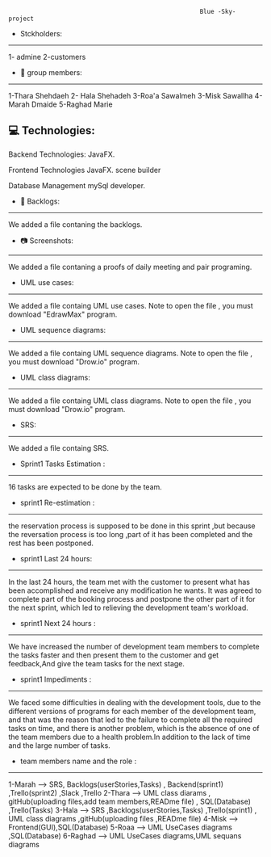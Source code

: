                                                          Blue -Sky- project  

 
                                                
* Stckholders:
----------------------------------
1- admine
2-customers




* 🤝 group members:
----------------------------------
1-Thara Shehdaeh
2- Hala Shehadeh 
3-Roa'a Sawalmeh
3-Misk Sawallha
4-Marah Dmaide
5-Raghad Marie




💻 Technologies:
----------------------------------
Backend Technologies:
JavaFX.

Frontend Technologies
JavaFX.
scene builder

Database Management
mySql developer.




* 📘 Backlogs:
----------------------------------
We added a file contaning the backlogs.




* 📷 Screenshots:
----------------------------------
We added a file contaning a proofs of daily meeting and pair programing.





* UML use cases:
----------------------------------
We added a file containg  UML use cases.
Note to open the file , you must download "EdrawMax" program.





* UML sequence diagrams:
----------------------------------
We added a file containg UML sequence diagrams.
Note to open the file , you must download "Drow.io" program.





* UML class diagrams:
----------------------------------
We added a file containg UML class diagrams.
Note to open the file , you must download "Drow.io" program.





* SRS:
----------------------------------
We added a file containg SRS.





* Sprint1 Tasks Estimation :
----------------------------------
16 tasks are expected to be done by the team.





* sprint1 Re-estimation :
----------------------------------
the reservation process is supposed to be done in this sprint ,but because the reversation process is too long ,part of it has been completed and the rest has been postponed.





* sprint1 Last 24 hours:
----------------------------------
In the last 24 hours, the team met with the customer to present what has been accomplished and receive any modification he wants. It was agreed to complete part of the booking process and postpone the other part of it for the next sprint, which led to relieving the development team's workload.





* sprint1 Next 24 hours :
----------------------------------
We have increased the number of development team members to complete the tasks faster and then present them to the customer and get feedback,And give the team tasks for the next stage.





* sprint1 Impediments :
----------------------------------
We faced some difficulties in dealing with the development tools, due to the different versions of programs for each member of the development team, and that was the reason that led to the failure to complete all the required tasks on time, and there is another problem, which is the absence of one of the team members due to a health problem.In addition to the lack of time and the large number of tasks.



* team members name and the role :
----------------------------------
1-Marah --> SRS, Backlogs(userStories,Tasks) , Backend(sprint1) ,Trello(sprint2) ,Slack ,Trello
2-Thara --> UML class diarams , gitHub(uploading files,add team members,READme file) , SQL(Database) ,Trello(Tasks) 
3-Hala --> SRS ,Backlogs(userStories,Tasks) ,Trello(sprint1) , UML class diagrams ,gitHub(uploading files ,READme file) 
4-Misk --> Frontend(GUI),SQL(Database)
5-Roaa --> UML UseCases diagrams ,SQL(Database)
6-Raghad --> UML UseCases diagrams,UML sequans diagrams 

